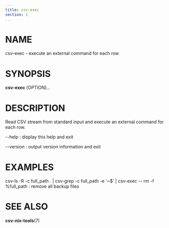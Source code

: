 ```yaml
---
title: csv-exec
section: 1
...
```


# NAME #

csv-exec - execute an external command for each row

# SYNOPSIS #

**csv-exec** [OPTION]...

# DESCRIPTION #

Read CSV stream from standard input and execute an external command for each row.

--help
:   display this help and exit

--version
:   output version information and exit

# EXAMPLES #

csv-ls -R -c full_path . | csv-grep -c full_path -e '~$' | csv-exec -- rm -f %full_path
:   remove all backup files

# SEE ALSO #

**csv-nix-tools**(7)
